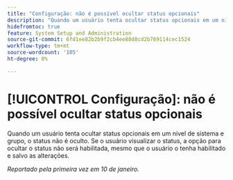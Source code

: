 ```yaml
---
title: "Configuração: não é possível ocultar status opcionais"
description: "Quando um usuário tenta ocultar status opcionais em um nível de sistema e grupo, o status não é oculto. Se o usuário visualizar o status, a opção para ocultar o status não será habilitada, mesmo que o usuário o tenha habilitado e salvo as alterações."
hidefromtoc: true
feature: System Setup and Administration
source-git-commit: 6fd1ee82b2b9f2cb4ee88d8cd2b769114cec1524
workflow-type: tm+mt
source-wordcount: '105'
ht-degree: 0%

---
```



# [!UICONTROL Configuração]: não é possível ocultar status opcionais

Quando um usuário tenta ocultar status opcionais em um nível de sistema e grupo, o status não é oculto. Se o usuário visualizar o status, a opção para ocultar o status não será habilitada, mesmo que o usuário o tenha habilitado e salvo as alterações.

_Reportado pela primeira vez em 10 de janeiro._
